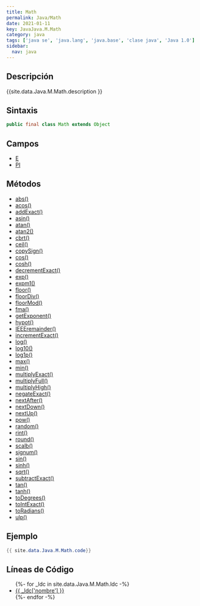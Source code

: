 ```yaml
---
title: Math
permalink: Java/Math
date: 2021-01-11
key: JavaJava.M.Math
category: java
tags: ['java se', 'java.lang', 'java.base', 'clase java', 'Java 1.0']
sidebar: 
  nav: java
---
```


## Descripción
{{site.data.Java.M.Math.description }}

## Sintaxis
~~~java
public final class Math extends Object
~~~

## Campos
* [E](/Java/Math/E)
* [PI](/Java/Math/PI)

## Métodos
* [abs()](/Java/Math/abs)
* [acos()](/Java/Math/acos)
* [addExact()](/Java/Math/addExact)
* [asin()](/Java/Math/asin)
* [atan()](/Java/Math/atan)
* [atan2()](/Java/Math/atan2)
* [cbrt()](/Java/Math/cbrt)
* [ceil()](/Java/Math/ceil)
* [copySign()](/Java/Math/copySign)
* [cos()](/Java/Math/cos)
* [cosh()](/Java/Math/cosh)
* [decrementExact()](/Java/Math/decrementExact)
* [exp()](/Java/Math/exp)
* [expm1()](/Java/Math/expm1)
* [floor()](/Java/Math/floor)
* [floorDiv()](/Java/Math/floorDiv)
* [floorMod()](/Java/Math/floorMod)
* [fma()](/Java/Math/fma)
* [getExponent()](/Java/Math/getExponent)
* [hypot()](/Java/Math/hypot)
* [IEEEremainder()](/Java/Math/IEEEremainder)
* [incrementExact()](/Java/Math/incrementExact)
* [log()](/Java/Math/log)
* [log10()](/Java/Math/log10)
* [log1p()](/Java/Math/log1p)
* [max()](/Java/Math/max)
* [min()](/Java/Math/min)
* [multiplyExact()](/Java/Math/multiplyExact)
* [multiplyFull()](/Java/Math/multiplyFull)
* [multiplyHigh()](/Java/Math/multiplyHigh)
* [negateExact()](/Java/Math/negateExact)
* [nextAfter()](/Java/Math/nextAfter)
* [nextDown()](/Java/Math/nextDown)
* [nextUp()](/Java/Math/nextUp)
* [pow()](/Java/Math/pow)
* [random()](/Java/Math/random)
* [rint()](/Java/Math/rint)
* [round()](/Java/Math/round)
* [scalb()](/Java/Math/scalb)
* [signum()](/Java/Math/signum)
* [sin()](/Java/Math/sin)
* [sinh()](/Java/Math/sinh)
* [sqrt()](/Java/Math/sqrt)
* [subtractExact()](/Java/Math/subtractExact)
* [tan()](/Java/Math/tan)
* [tanh()](/Java/Math/tanh)
* [toDegrees()](/Java/Math/toDegrees)
* [toIntExact()](/Java/Math/toIntExact)
* [toRadians()](/Java/Math/toRadians)
* [ulp()](/Java/Math/ulp)

## Ejemplo
~~~java
{{ site.data.Java.M.Math.code}}
~~~

## Líneas de Código
<ul>
{%- for _ldc in site.data.Java.M.Math.ldc -%}
   <li>
       <a href="{{_ldc['url'] }}">{{ _ldc['nombre'] }}</a>
   </li>
{%- endfor -%}
</ul>
